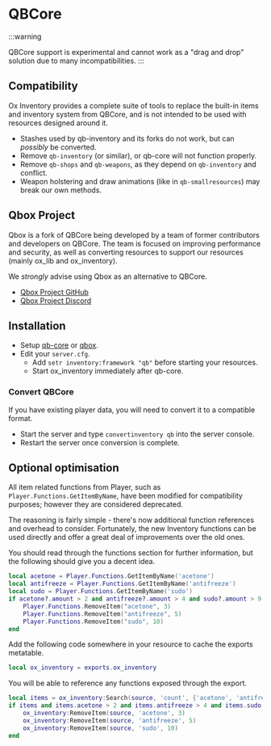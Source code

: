 # QBCore

:::warning

QBCore support is experimental and cannot work as a "drag and drop" solution due to many incompatibilities.
:::

## Compatibility

Ox Inventory provides a complete suite of tools to replace the built-in items and inventory system from QBCore, and is not intended to be used with resources designed around it.

- Stashes used by qb-inventory and its forks do not work, but can _possibly_ be converted.
- Remove `qb-inventory` (or similar), or qb-core will not function properly.
- Remove `qb-shops` and `qb-weapons`, as they depend on `qb-inventory` and conflict.
- Weapon holstering and draw animations (like in `qb-smallresources`) may break our own methods.

## Qbox Project

Qbox is a fork of QBCore being developed by a team of former contributors and developers on QBCore. The team is focused on improving performance and security, as well as converting resources to support our resources (mainly ox_lib and ox_inventory).

We _strongly_ advise using Qbox as an alternative to QBCore.

- [Qbox Project GitHub](https://github.com/Qbox-project/)
- [Qbox Project Discord](https://discord.gg/AtbwBuJHN5)

## Installation

- Setup [qb-core](https://github.com/qbcore-framework) or [qbox](https://github.com/Qbox-project/qb-core).
- Edit your `server.cfg`.
  - Add `setr inventory:framework "qb"` before starting your resources.
  - Start ox_inventory immediately after qb-core.

### Convert QBCore

If you have existing player data, you will need to convert it to a compatible format.

- Start the server and type `convertinventory qb` into the server console.
- Restart the server once conversion is complete.

## Optional optimisation

All item related functions from Player, such as `Player.Functions.GetItemByName`, have been modified for compatibility purposes; however they are considered deprecated.

The reasoning is fairly simple - there's now additional function references and overhead to consider. Fortunately, the new Inventory functions can be used directly and offer a great deal of improvements over the old ones.

You should read through the functions section for further information, but the following should give you a decent idea.

<Tabs>
<TabItem value="qb" label="QBCore">

```lua
local acetone = Player.Functions.GetItemByName('acetone')
local antifreeze = Player.Functions.GetItemByName('antifreeze')
local sudo = Player.Functions.GetItemByName('sudo')
if acetone?.amount > 2 and antifreeze?.amount > 4 and sudo?.amount > 9 then
    Player.Functions.RemoveItem("acetone", 3)
    Player.Functions.RemoveItem("antifreeze", 5)
    Player.Functions.RemoveItem("sudo", 10)
end
```

</TabItem>
<TabItem value="inventory" label="Inventory">

Add the following code somewhere in your resource to cache the exports metatable.

```lua
local ox_inventory = exports.ox_inventory
```

You will be able to reference any functions exposed through the export.

```lua
local items = ox_inventory:Search(source, 'count', {'acetone', 'antifreeze', 'sudo'})
if items and items.acetone > 2 and items.antifreeze > 4 and items.sudo > 9 then
    ox_inventory:RemoveItem(source, 'acetone', 3)
    ox_inventory:RemoveItem(source, 'antifreeze', 5)
    ox_inventory:RemoveItem(source, 'sudo', 10)
end
```

</TabItem>
</Tabs>
